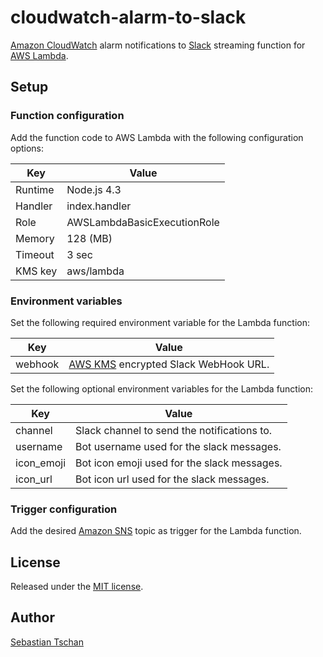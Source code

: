 # cloudwatch-alarm-to-slack
[Amazon CloudWatch](https://aws.amazon.com/cloudwatch/) alarm notifications to
[Slack](https://slack.com/) streaming function for
[AWS Lambda](https://aws.amazon.com/lambda/).

## Setup

### Function configuration
Add the function code to AWS Lambda with the following configuration options:  

Key     | Value
--------|--------------
Runtime | Node.js 4.3
Handler | index.handler
Role    | AWSLambdaBasicExecutionRole
Memory  | 128 (MB)
Timeout | 3 sec
KMS key | aws/lambda

### Environment variables
Set the following required environment variable for the Lambda function:

Key     | Value
--------|--------------
webhook | [AWS KMS](https://aws.amazon.com/kms/) encrypted Slack WebHook URL.

Set the following optional environment variables for the Lambda function:

Key        | Value
-----------|--------------
channel    | Slack channel to send the notifications to.
username   | Bot username used for the slack messages.
icon_emoji | Bot icon emoji used for the slack messages.
icon_url   | Bot icon url used for the slack messages.

### Trigger configuration
Add the desired [Amazon SNS](https://aws.amazon.com/sns/) topic as trigger for
the Lambda function.

## License
Released under the [MIT license](https://opensource.org/licenses/MIT).

## Author
[Sebastian Tschan](https://blueimp.net/)
